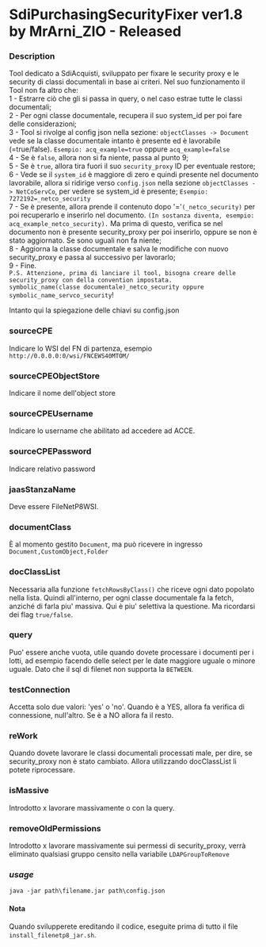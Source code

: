 # SdiPurchasingSecurityFixer ver1.8 by MrArni_ZIO - Released
### Description
Tool dedicato a SdiAcquisti, sviluppato per fixare le security proxy e le security di classi documentali in base ai criteri.
Nel suo funzionamento il Tool non fa altro che:<br>
1 - Estrarre ciò che gli si passa in query, o nel caso estrae tutte le classi documentali;<br>
2 - Per ogni classe documentale, recupera il suo system_id per poi fare delle considerazioni;<br>
3 - Tool si rivolge al config json nella sezione: `objectClasses -> Document` vede se la classe documentale intanto è presente ed è lavorabile (=true/false).
`Esempio: acq_example=true` oppure `acq_example=false`<br>
4 - Se è `false`, allora non si fa niente, passa al punto 9;<br>
5 - Se è `true`, allora tira fuori il suo `security_proxy` ID per eventuale restore;<br>
6 - Vede se il `system_id` è maggiore di zero e quindi presente nel documento lavorabile, allora 
 si ridirige verso `config.json` nella sezione `objectClasses -> NetCoServCo`, per vedere se system_id è presente;
`Esempio: 7272192=_netco_security`<br>
7 - Se è presente, allora prende il contenuto dopo '='`(_netco_security)` per poi recuperarlo e inserirlo nel documento.
`(In sostanza diventa, esempio: acq_example_netco_security).`
Ma prima di questo, verifica se nel documento non è presente security_proxy per poi inserirlo, 
oppure se non è stato aggiornato. Se sono uguali non fa niente;<br>
8 - Aggiorna la classe documentale e salva le modifiche con nuovo security_proxy e passa al successivo per lavorarlo;<br>
9 - Fine.
<br>
`P.S. Attenzione, prima di lanciare il tool, bisogna creare delle security_proxy con della convention impostata.`<br>
`symbolic_name(classe documentale)_netco_security oppure symbolic_name_servco_security`!
<br>

Intanto qui la spiegazione delle chiavi su config.json
### sourceCPE
Indicare lo WSI del FN di partenza, esempio `http://0.0.0.0:0/wsi/FNCEWS40MTOM/`
### sourceCPEObjectStore
Indicare il nome dell'object store
### sourceCPEUsername
Indicare lo username che abilitato ad accedere ad ACCE.
### sourceCPEPassword 
Indicare relativo password
### jaasStanzaName
Deve essere FileNetP8WSI.
### documentClass
È al momento gestito `Document`, ma può ricevere in ingresso `Document,CustomObject,Folder`
### docClassList
Necessaria alla funzione `fetchRowsByClass()` che riceve ogni dato popolato nella lista.
Quindi all'interno, per ogni classe documentale fa la fetch, anziché di farla piu' massiva.
Qui è piu' selettiva la questione. Ma ricordarsi dei flag `true/false`.
### query
Puo' essere anche vuota, utile quando dovete processare i documenti per i lotti, ad esempio facendo delle select per le date
maggiore uguale o minore uguale. Dato che il sql di filenet non supporta la `BETWEEN`. 
### testConnection
Accetta solo due valori: 'yes' o 'no'. Quando è a YES, allora fa verifica di connessione, null'altro. Se è a NO allora fa il resto.
### reWork
Quando dovete lavorare le classi documentali processati male, per dire, se security_proxy non è stato cambiato. Allora
utilizzando docClassList li potete riprocessare.
### isMassive
Introdotto x lavorare massivamente o con la query.
### removeOldPermissions
Introdotto x lavorare massivamente sui permessi di security_proxy, verrà eliminato qualsiasi gruppo censito nella variabile `LDAPGroupToRemove`
### _usage_
`java -jar path\filename.jar path\config.json`
#### Nota
Quando svilupperete ereditando il codice, eseguite prima di tutto il file `install_filenetp8_jar.sh`.
